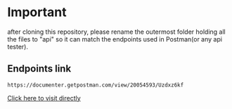 # Important
after cloning this repository, please rename the outermost folder holding all the files to "api" so it can match the endpoints used in Postman(or any api tester).


## Endpoints link

```
https://documenter.getpostman.com/view/20054593/Uzdxz6kf

```

[Click here to visit directly](https://documenter.getpostman.com/view/20054593/Uzdxz6kf
)